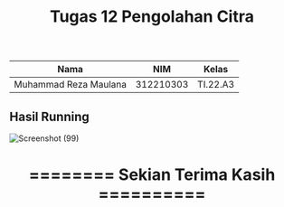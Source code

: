 <h1><p align="center">Tugas 12 Pengolahan Citra</h1><br>

| Nama | NIM | Kelas |
|------------|--------|-------|
| Muhammad Reza Maulana |  312210303 | TI.22.A3 |

## Hasil Running

![Screenshot (99)](https://github.com/MuhammadReza1234/Tugas12-Pengolahan-Citra/assets/115516607/e147b731-fd58-4704-86b6-a7eb0866bd9c)

<h1 <p align="center"><b>======== Sekian Terima Kasih ==========</b></p></h1>

